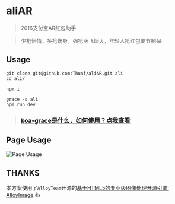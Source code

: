 # aliAR
> 2016支付宝AR红包助手

> 少抢怡情，多抢伤身，强抢灰飞烟灭，年轻人抢红包要节制😂

## Usage

```node
git clone git@github.com:Thunf/aliAR.git ali
cd ali/

npm i 

grace -s ali
npm run dev

```

> ### [koa-grace是什么，如何使用？点我查看](https://github.com/xiongwilee/koa-grace)

## Page Usage
![Page Usage](http://7xrhcw.com1.z0.glb.clouddn.com/QQ20161225-040833.gif)


## THANKS
 
本方案使用了`AlloyTeam`开源的[基于HTML5的专业级图像处理开源引擎: AlloyImage](https://github.com/AlloyTeam/AlloyImage) 👍
 
  
    
     
      
       
       
